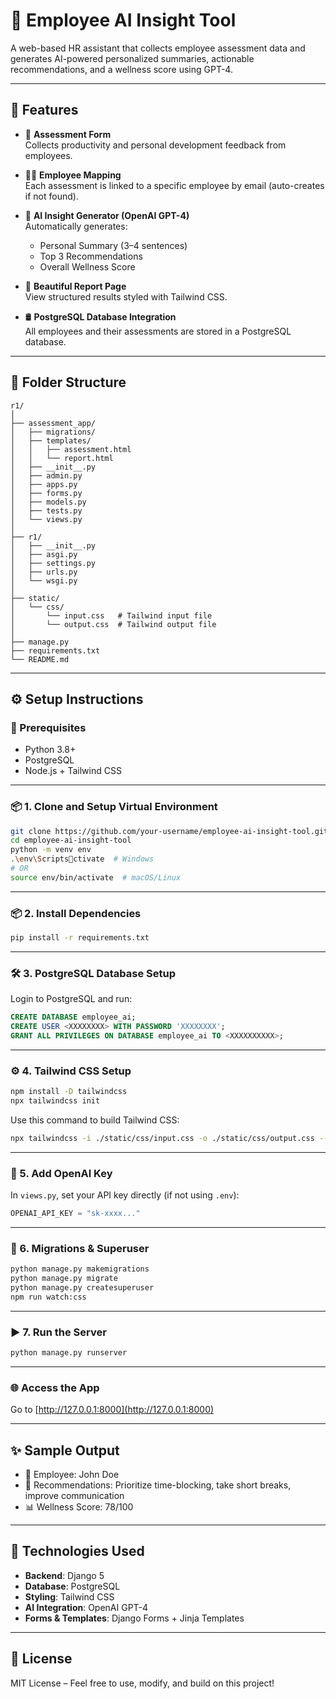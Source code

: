 # 🧠 Employee AI Insight Tool

A web-based HR assistant that collects employee assessment data and generates AI-powered personalized summaries, actionable recommendations, and a wellness score using GPT-4.

---

## 🚀 Features

- 📝 **Assessment Form**  
  Collects productivity and personal development feedback from employees.

- 🧑‍💼 **Employee Mapping**  
  Each assessment is linked to a specific employee by email (auto-creates if not found).

- 🤖 **AI Insight Generator (OpenAI GPT-4)**  
  Automatically generates:
  - Personal Summary (3–4 sentences)
  - Top 3 Recommendations
  - Overall Wellness Score

- 📄 **Beautiful Report Page**  
  View structured results styled with Tailwind CSS.

- 🛢️ **PostgreSQL Database Integration**  
  All employees and their assessments are stored in a PostgreSQL database.

---

## 📂 Folder Structure

```
r1/
│
├── assessment_app/
│   ├── migrations/
│   ├── templates/
│   │   ├── assessment.html
│   │   └── report.html
│   ├── __init__.py
│   ├── admin.py
│   ├── apps.py
│   ├── forms.py
│   ├── models.py
│   ├── tests.py
│   └── views.py
│
├── r1/
│   ├── __init__.py
│   ├── asgi.py
│   ├── settings.py
│   ├── urls.py
│   └── wsgi.py
│
├── static/
│   └── css/
│       └── input.css   # Tailwind input file
│       └── output.css  # Tailwind output file
│
├── manage.py
├── requirements.txt
└── README.md
```

---

## ⚙️ Setup Instructions

### 🔧 Prerequisites

- Python 3.8+
- PostgreSQL
- Node.js + Tailwind CSS

---

### 📦 1. Clone and Setup Virtual Environment

```bash
git clone https://github.com/your-username/employee-ai-insight-tool.git
cd employee-ai-insight-tool
python -m venv env
.\env\Scriptsctivate  # Windows
# OR
source env/bin/activate  # macOS/Linux
```

---

### 📦 2. Install Dependencies

```bash
pip install -r requirements.txt
```

---

### 🛠️ 3. PostgreSQL Database Setup

Login to PostgreSQL and run:

```sql
CREATE DATABASE employee_ai;
CREATE USER <XXXXXXXX> WITH PASSWORD 'XXXXXXXX';
GRANT ALL PRIVILEGES ON DATABASE employee_ai TO <XXXXXXXXXX>;
```

---

### ⚙️ 4. Tailwind CSS Setup

```bash
npm install -D tailwindcss
npx tailwindcss init
```

Use this command to build Tailwind CSS:

```bash
npx tailwindcss -i ./static/css/input.css -o ./static/css/output.css --watch
```

---

### 🧠 5. Add OpenAI Key

In `views.py`, set your API key directly (if not using `.env`):

```python
OPENAI_API_KEY = "sk-xxxx..."
```

---

### 🧱 6. Migrations & Superuser

```bash
python manage.py makemigrations
python manage.py migrate
python manage.py createsuperuser
npm run watch:css 
```

---

### ▶️ 7. Run the Server

```bash
python manage.py runserver
```

---

### 🌐 Access the App

Go to [http://127.0.0.1:8000](http://127.0.0.1:8000)

---

## ✨ Sample Output

- 👤 Employee: John Doe  
- 📌 Recommendations: Prioritize time-blocking, take short breaks, improve communication  
- 📊 Wellness Score: 78/100

---

## 📌 Technologies Used

- **Backend**: Django 5
- **Database**: PostgreSQL
- **Styling**: Tailwind CSS
- **AI Integration**: OpenAI GPT-4
- **Forms & Templates**: Django Forms + Jinja Templates

---

## 📄 License

MIT License – Feel free to use, modify, and build on this project!